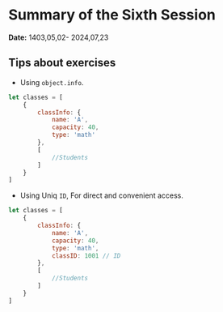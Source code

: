 # Summary of the Sixth Session
**Date:** 1403,05,02- 2024,07,23

## Tips about exercises
- Using `object.info`.
```js
let classes = [
    {
        classInfo: {
            name: 'A',
            capacity: 40,
            type: 'math'
        },
        [
            //Students
        ]
    }
]
```

- Using Uniq `ID`, For direct and convenient access.
```js
let classes = [
    {
        classInfo: {
            name: 'A',
            capacity: 40,
            type: 'math',
            classID: 1001 // ID
        },
        [
            //Students
        ]
    }
]
```
